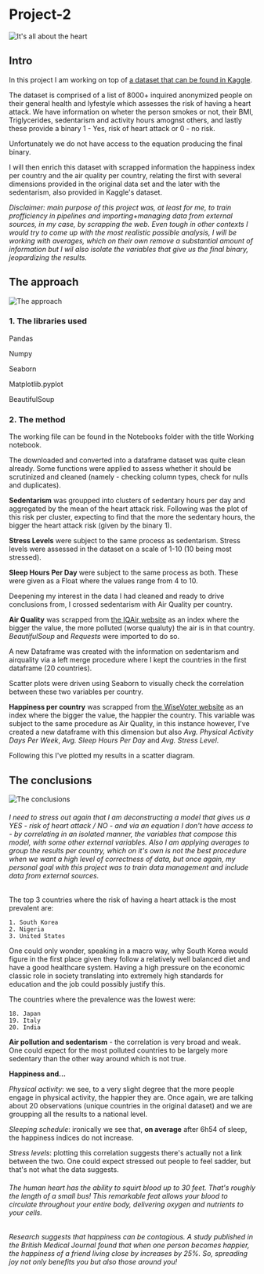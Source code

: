 # Project-2 

![It's all about the heart](https://media.giphy.com/media/GR8YxC3C7SOiUFlDYI/giphy.gif)

## Intro

In this project I am working on top of [a dataset that can be found in Kaggle](https://www.kaggle.com/datasets/iamsouravbanerjee/heart-attack-prediction-dataset).

The dataset is comprised of a list of 8000+ inquired anonymized people on their general health and lyfestyle which assesses the risk of having a heart attack. We have information on wheter the person smokes or not, their BMI, Triglycerides, sedentarism and activity hours amognst others, and lastly these provide a binary 1 - Yes, risk of heart attack or 0 - no risk.

Unfortunately we do not have access to the equation producing the final binary.

I will then enrich this dataset with scrapped information the happiness index per country and the air quality per country, relating the first with several dimensions provided in the original data set and the later with the sedentarism, also provided in Kaggle's dataset.

_Disclaimer: main purpose of this project was, at least for me, to train profficiency in pipelines and importing+managing data from external sources, in my case, by scrapping the web. Even tough in other contexts I would try to come up with the most realistic possible analysis, I will be working with averages, which on their own remove a substantial amount of information but I wil also isolate the variables that give us the final binary, jeopardizing the results._ 

## The approach

![The approach](https://media.giphy.com/media/adXwYTDvQNOMCggg8i/giphy.gif)

### 1. The libraries used
Pandas

Numpy

Seaborn

Matplotlib.pyplot 

BeautifulSoup


### 2. The method
The working file can be found in the Notebooks folder with the title Working notebook.

The downloaded and converted into a dataframe dataset was quite clean already. Some functions were applied to assess whether it should be scrutinized and cleaned (namely - checking column types, check for nulls and duplicates).

**Sedentarism** was groupped into clusters of sedentary hours per day and aggregated by the mean of the heart attack risk. 
Following was the plot of this risk per cluster, expecting to find that the more the sedentary hours, the bigger the heart attack risk (given by the binary 1).

**Stress Levels** were subject to the same process as sedentarism. Stress levels were assessed in the dataset on a scale of 1-10 (10 being most stressed).

**Sleep Hours Per Day** were subject to the same process as both. These were given as a Float where the values range from 4 to 10.

Deepening my interest in the data I had cleaned and ready to drive conclusions from, I crossed sedentarism with Air Quality per country.

**Air Quality** was scrapped from [the IQAir website](https://www.iqair.com/world-most-polluted-countries) as an index where the bigger the value, the more polluted (worse qualuty) the air is in that country. _BeautifulSoup_ and _Requests_ were imported to do so.

A new Dataframe was created with the information on sedentarism and airquality via a left merge procedure where I kept the countries in the first dataframe (20 countries).

Scatter plots were driven using Seaborn to visually check the correlation between these two variables per country.

**Happiness per country** was scrapped from [the WiseVoter website](https://wisevoter.com/country-rankings/happiest-countries-in-the-world/#people's-republic-of-china) as an index where the bigger the value, the happier the country. This variable was subject to the same procedure as Air Quality, in this instance however, I've created a new dataframe with this dimension but also _Avg. Physical Activity Days Per Week_, _Avg. Sleep Hours Per Day_ and _Avg. Stress Level_. 

Following this I've plotted my results in a scatter diagram. 

## The conclusions 

![The conclusions](https://media.giphy.com/media/QYjBjXLiF6I0i0WZH1/giphy.gif)

###### I need to stress out again that I am deconstructing a model that gives us a YES - risk of heart attack / NO - and via an equation I don't have access to - by correlating in an isolated manner, the variables that compose this model, with some other external variables. Also I am applying averages to group the results per country, which on it's own is not the best procedure when we want a high level of correctness of data, but once again, my personal goal with this project was to train data management and include data from external sources.

The top 3 countries where the risk of having a heart attack is the most prevalent are:

    1. South Korea
    2. Nigeria
    3. United States

One could only wonder, speaking in a macro way, why South Korea would figure in the first place given they follow a relatively well balanced diet and have a good healthcare system. Having a high pressure on the economic classic role in society translating into extremely high standards for education and the job could possibly justify this. 

The countries where the prevalence was the lowest were:

    18. Japan
    19. Italy
    20. India

**Air pollution and sedentarism** - the correlation is very broad and weak. One could expect for the most polluted countries to be largely more sedentary than the other way around which is not true.

**Happiness and...**

_Physical activity_: we see, to a very slight degree that the more people engage in physical activity, the happier they are. Once again, we are talking about 20 observations (unique countries in the original dataset) and we are groupping all the results to a national level.

_Sleeping schedule_: ironically we see that, **on average** after 6h54 of sleep, the happiness indices do not increase. 

_Stress levels_: plotting this correlation suggests there's actually not a link between the two. One could expect stressed out people to feel sadder, but that's not what the data suggests.



###### The human heart has the ability to squirt blood up to 30 feet. That's roughly the length of a small bus! This remarkable feat allows your blood to circulate throughout your entire body, delivering oxygen and nutrients to your cells.

###### Research suggests that happiness can be contagious. A study published in the British Medical Journal found that when one person becomes happier, the happiness of a friend living close by increases by 25%. So, spreading joy not only benefits you but also those around you!






